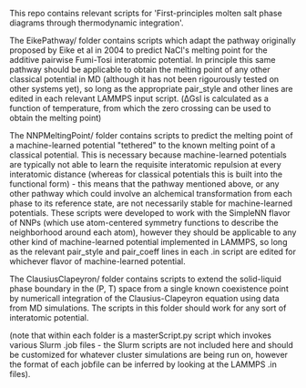 This repo contains relevant scripts for 'First-principles molten salt phase diagrams through thermodynamic integration'.

The EikePathway/ folder contains scripts which adapt the pathway originally proposed by Eike et al in 2004 to predict NaCl's melting point for the additive pairwise Fumi-Tosi interatomic potential. 
In principle this same pathway should be applicable to obtain the melting point of any other classical potential in MD (although it has not been rigourously tested on other systems yet), so long as the appropriate pair_style and other lines are edited in each relevant LAMMPS input script.
(ΔGsl is calculated as a function of temperature, from which the zero crossing can be used to obtain the melting point)

The NNPMeltingPoint/ folder contains scripts to predict the melting point of a machine-learned potential "tethered" to the known melting point of a classical potential.
This is necessary because machine-learned potentials are typically not able to learn the requisite interatomic repulsion at every interatomic distance (whereas for classical potentials this is built into the functional form) - this means that the pathway mentioned above, or any other pathway which could involve an alchemical transformation from each phase to its reference state, are not necessarily stable for machine-learned potentials.
These scripts were developed to work with the SimpleNN flavor of NNPs (which use atom-centered symmetry functions to describe the neighborhood around each atom), however they should be applicable to any other kind of machine-learned potential implemented in LAMMPS, so long as the relevant pair_style and pair_coeff lines in each .in script are edited for whichever flavor of machine-learned potential.

The ClausiusClapeyron/ folder contains scripts to extend the solid-liquid phase boundary in the (P, T) space from a single known coexistence point by numericall integration of the Clausius-Clapeyron equation using data from MD simulations.
The scripts in this folder should work for any sort of interatomic potential.

(note that within each folder is a masterScript.py script which invokes various Slurm .job files - the Slurm scripts are not included here and should be customized for whatever cluster simulations are being run on, however the format of each jobfile can be inferred by looking at the LAMMPS .in files).
